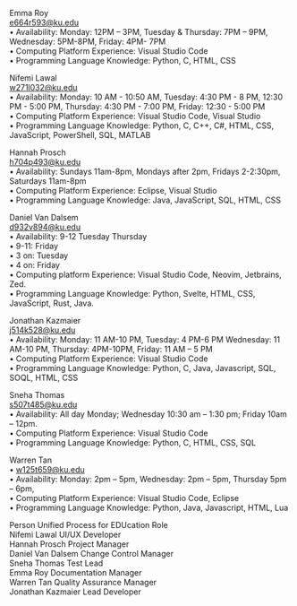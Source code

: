 Emma Roy  
e664r593@ku.edu  
    • Availability: Monday: 12PM – 3PM, Tuesday & Thursday: 7PM – 9PM, Wednesday: 5PM-8PM, Friday: 4PM- 7PM  
    • Computing Platform Experience: Visual Studio Code  
    • Programming Language Knowledge: Python, C, HTML, CSS  
  
Nifemi Lawal  
w271l032@ku.edu  
    • Availability: Monday: 10 AM - 10:50 AM, Tuesday: 4:30 PM - 8 PM, 12:30 PM - 5:00 PM, Thursday: 4:30 PM - 7:00 PM, Friday: 12:30 - 5:00 PM  
    • Computing Platform Experience: Visual Studio Code, Visual Studio  
    • Programming Language Knowledge: Python, C, C++, C#, HTML, CSS, JavaScript, PowerShell, SQL, MATLAB  
  
Hannah Prosch  
h704p493@ku.edu  
    • Availability: Sundays 11am-8pm, Mondays after 2pm, Fridays 2-2:30pm, Saturdays 11am-8pm  
    • Computing Platform Experience: Eclipse, Visual Studio  
    • Programming Language Knowledge: Java, JavaScript, SQL, HTML, CSS  
    
Daniel Van Dalsem  
d932v894@ku.edu  
    • Availability: 9-12 Tuesday Thursday  
    • 9-11: Friday  
    • 3 on: Tuesday  
    • 4 on: Friday  
    • Computing platform Experience: Visual Studio Code, Neovim, Jetbrains, Zed.  
    • Programming Language Knowledge: Python, Svelte, HTML, CSS, JavaScript, Rust, Java.  
  
Jonathan Kazmaier               
j514k528@ku.edu  
    • Availability: Monday: 11 AM-10 PM, Tuesday: 4 PM-6 PM Wednesday: 11 AM-10 PM, Thursday: 4PM-10PM, Friday: 11 AM – 5 PM  
    • Computing Platform Experience: Visual Studio Code  
    • Programming Language Knowledge: Python, C, Java, Javascript, SQL, SOQL, HTML, CSS  
  
Sneha Thomas  
s507t485@ku.edu  
    • Availability: All day Monday; Wednesday 10:30 am – 1:30 pm; Friday 10am – 12pm.  
    • Computing Platform Experience:  Visual Studio Code  
    • Programming Language Knowledge: Python, C, HTML, CSS, SQL  
  
Warren Tan  
    • w125t659@ku.edu  
    • Availability: Monday: 2pm – 5pm, Wednesday: 2pm – 5pm, Thursday 5pm – 6pm,  
    • Computing Platform Experience: Visual Studio Code, Eclipse  
    • Programming Language Knowledge: Python, Java, Javascript, HTML, Lua  
  
Person	Unified Process for EDUcation Role  
Nifemi Lawal	UI/UX Developer  
Hannah Prosch	Project Manager  
Daniel Van Dalsem	Change Control Manager  
Sneha Thomas	Test Lead  
Emma Roy	Documentation Manager  
Warren Tan	Quality Assurance Manager  
Jonathan Kazmaier	Lead Developer  
  
